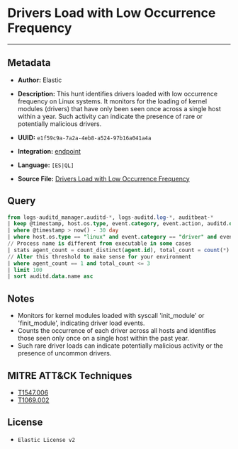 # Drivers Load with Low Occurrence Frequency

---

## Metadata

- **Author:** Elastic
- **Description:** This hunt identifies drivers loaded with low occurrence frequency on Linux systems. It monitors for the loading of kernel modules (drivers) that have only been seen once across a single host within a year. Such activity can indicate the presence of rare or potentially malicious drivers.

- **UUID:** `e1f59c9a-7a2a-4eb8-a524-97b16a041a4a`
- **Integration:** [endpoint](https://docs.elastic.co/integrations/endpoint)
- **Language:** `[ES|QL]`
- **Source File:** [Drivers Load with Low Occurrence Frequency](../queries/persistence_via_driver_load_with_low_occurrence_frequency.toml)

## Query

```sql
from logs-auditd_manager.auditd-*, logs-auditd.log-*, auditbeat-*
| keep @timestamp, host.os.type, event.category, event.action, auditd.data.syscall, auditd.data.name, process.executable, process.name, agent.id
| where @timestamp > now() - 30 day
| where host.os.type == "linux" and event.category == "driver" and event.action == "loaded-kernel-module" and auditd.data.syscall in ("init_module", "finit_module")
// Process name is different from executable in some cases
| stats agent_count = count_distinct(agent.id), total_count = count(*) by auditd.data.name, process.executable, process.name
// Alter this threshold to make sense for your environment
| where agent_count == 1 and total_count <= 3
| limit 100
| sort auditd.data.name asc
```

## Notes

- Monitors for kernel modules loaded with syscall 'init_module' or 'finit_module', indicating driver load events.
- Counts the occurrence of each driver across all hosts and identifies those seen only once on a single host within the past year.
- Such rare driver loads can indicate potentially malicious activity or the presence of uncommon drivers.

## MITRE ATT&CK Techniques

- [T1547.006](https://attack.mitre.org/techniques/T1547/006)
- [T1069.002](https://attack.mitre.org/techniques/T1069/002)

## License

- `Elastic License v2`
